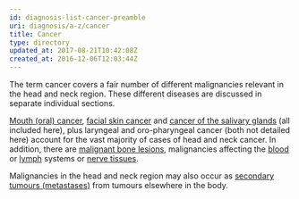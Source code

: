 ```yaml
---
id: diagnosis-list-cancer-preamble
uri: diagnosis/a-z/cancer
title: Cancer
type: directory
updated_at: 2017-08-21T10:42:08Z
created_at: 2016-12-06T12:03:44Z
---
```


<p>The term cancer covers a fair number of different malignancies
    relevant in the head and neck region. These different diseases
    are discussed in separate individual sections.</p>
<p><a href="/diagnosis/a-z/cancer/mouth-cancer">Mouth (oral) cancer</a>,
    <a href="/diagnosis/a-z/cancer/facial-skin">facial skin cancer</a>    and <a href="/diagnosis/a-z/cancer/salivary-gland">cancer of the salivary glands</a>    (all included here), plus laryngeal and oro-pharyngeal cancer
    (both not detailed here) account for the vast majority of
    cases of head and neck cancer. In addition, there are
    <a href="/diagnosis/a-z/bone-lesion">malignant bone lesions</a>, malignancies affecting the
        <a href="/diagnosis/a-z/tumour/blood-malignancy">blood</a> or <a href="/diagnosis/a-z/tumour/other">lymph</a>            systems or <a href="/diagnosis/a-z/tumour/other">nerve tissues</a>.</p>
<p>Malignancies in the head and neck region may also occur as
    <a href="/diagnosis/a-z/tumour/metastases">secondary tumours (metastases)</a> from tumours elsewhere
        in the body.</p>
